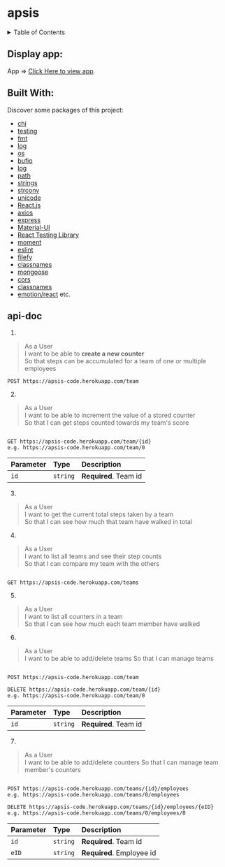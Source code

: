 # apsis
 <!-- TABLE OF CONTENTS -->
<details>
  <summary>Table of Contents</summary>
  <ol> 
    <li><a href="#run">Built with</a></li>
    <li><a href="#run">How to run app locally</a></li>  
     <li><a href="#run">API doc</a></li>  
      <li><a href="#run">Postman results</a></li>  
  </ol>
</details>

## Display app:

 App => [Click Here to view app](https://apsis-code.herokuapp.com/).

## Built With:

Discover some packages of this project:

* [chi](https://pkg.go.dev/github.com/go-chi/chi/v5)
* [testing](https://pkg.go.dev/testing)
* [fmt](https://pkg.go.dev/fmt)
* [log](https://pkg.go.dev/log)
* [os](https://pkg.go.dev/os)
* [bufio](https://pkg.go.dev/bufio)
* [log](https://pkg.go.dev/log)
* [path](https://pkg.go.dev/path)
* [strings](https://pkg.go.dev/strings)
* [strconv](https://pkg.go.dev/strconv)
* [unicode](https://pkg.go.dev/unicode)
* [React.js](https://reactjs.org/)
* [axios](https://www.npmjs.com/package/)
* [express](https://www.npmjs.com/package/express)
* [Material-UI](https://www.npmjs.com/package/@material-ui/core/)
* [React Testing Library](https://www.npmjs.com/package/@testing-library/react)
* [moment](https://www.npmjs.com/package/moment)
* [eslint](https://www.npmjs.com/package/eslint)
* [filefy](https://www.npmjs.com/package/filefy)
* [classnames](https://www.npmjs.com/package/classnames)
* [mongoose](https://www.npmjs.com/package/mongoose)
* [cors](https://www.npmjs.com/package/cors)
* [classnames](https://www.npmjs.com/package/classnames)
* [emotion/react](https://www.npmjs.com/package/@emotion/react) etc.
## api-doc

1.
> As a User\
> I want to be able to **create a new counter**\
> So that steps can be accumulated for a team of one or multiple employees

```http
POST https://apsis-code.herokuapp.com/team

```

2.
> As a User\
> I want to be able to increment the value of a stored counter\
> So that I can get steps counted towards my team's score

```http

GET https://apsis-code.herokuapp.com/team/{id}
e.g. https://apsis-code.herokuapp.com/team/0

```

| Parameter | Type | Description |
| :--- | :--- | :--- |
| `id` | `string` | **Required**. Team id |


3.
> As a User\
> I want to get the current total steps taken by a team\
> So that I can see how much that team have walked in total

4.
> As a User\
> I want to list all teams and see their step counts\
> So that I can compare my team with the others
```http

GET https://apsis-code.herokuapp.com/teams

```

5.
> As a User\
> I want to list all counters in a team\
> So that I can see how much each team member have walked

6.
> As a User\
> I want to be able to add/delete teams
> So that I can manage teams
```http

POST https://apsis-code.herokuapp.com/team

DELETE https://apsis-code.herokuapp.com/team/{id}
e.g. https://apsis-code.herokuapp.com/team/0

```
| Parameter | Type | Description |
| :--- | :--- | :--- |
| `id` | `string` | **Required**. Team id |
7.
> As a User\
> I want to be able to add/delete counters
> So that I can manage team member's counters
```http

POST https://apsis-code.herokuapp.com/teams/{id}/employees
e.g. https://apsis-code.herokuapp.com/teams/0/employees

DELETE https://apsis-code.herokuapp.com/teams/{id}/employees/{eID}
e.g. https://apsis-code.herokuapp.com/teams/0/employees/0

```

| Parameter | Type | Description |
| :--- | :--- | :--- |
| `id` | `string` | **Required**. Team id |
| `eID` | `string` | **Required**. Employee id |

